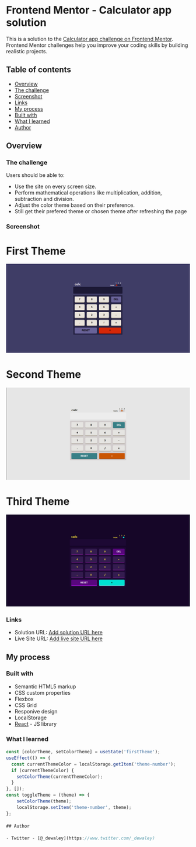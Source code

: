 # Frontend Mentor - Calculator app solution

This is a solution to the [Calculator app challenge on Frontend Mentor](https://www.frontendmentor.io/challenges/calculator-app-9lteq5N29). Frontend Mentor challenges help you improve your coding skills by building realistic projects. 

## Table of contents

- [Overview](#overview)
 - [The challenge](#the-challenge)
 - [Screenshot](#screenshot)
 - [Links](#links)
- [My process](#my-process)
 - [Built with](#built-with)
 - [What I learned](#what-i-learned)
- [Author](#author)

 ## Overview

### The challenge

Users should be able to:

- Use the site on every screen size.
- Perform mathematical operations like multiplication, addition, subtraction and division.
- Adjust the color theme based on their preference.
- Still get their prefered theme or chosen theme after refreshing the page

### Screenshot

# First Theme
![](./screenshot1.png)

# Second Theme
![](./screenshot2.png)

# Third Theme
![](./screenshot3.png)

### Links

- Solution URL: [Add solution URL here](https://your-solution-url.com)
- Live Site URL: [Add live site URL here](https://your-live-site-url.com)

## My process

### Built with

- Semantic HTML5 markup
- CSS custom properties
- Flexbox
- CSS Grid
- Responive design
- LocalStorage
- [React](https://reactjs.org/) - JS library

### What I learned

```js
const [colorTheme, setColorTheme] = useState('firstTheme');
useEffect(() => {
  const currentThemeColor = localStorage.getItem('theme-number');
  if (currentThemeColor) {
    setColorTheme(currentThemeColor);
  }
}, []);
const toggleTheme = (theme) => {
    setColorTheme(theme);
    localStorage.setItem('theme-number', theme);
};

## Author

- Twitter - [@_dewaley](https://www.twitter.com/_dewaley)